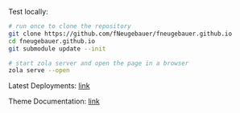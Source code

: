 Test locally:
```sh
# run once to clone the repository
git clone https://github.com/fNeugebauer/fneugebauer.github.io
cd fneugebauer.github.io
git submodule update --init

# start zola server and open the page in a browser
zola serve --open
```

Latest Deployments: [link](https://github.com/fNeugebauer/fneugebauer.github.io/actions)

Theme Documentation: [link](https://github.com/isunjn/serene/blob/main/USAGE.md)
